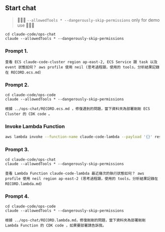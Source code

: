 ## Start chat
> 🚨🚨🚨 `--allowedTools * --dangerously-skip-permissions` only for demo use 🚨🚨🚨
```
cd claude-code/ops-chat
claude --allowedTools * --dangerously-skip-permissions
```


### Prompt 1.
```
查看 ECS claude-code-cluster region ap-east-2, ECS Service 跟 task 以及 event 狀態如何？ aws profile 使用 neil (思考過程跟，使用的 tools，分析結果記錄在 RECORD.ecs.md）
```

### Prompt 2.
```
cd claude-code/ops-code
claude --allowedTools * --dangerously-skip-permissions
```

```
根據 ../ops-chat/RECORD.ecs.md ，修復遇到的問題，當下資料夾為部署剛剛 ECS Cluster 的 CDK code 。
```

### Invoke Lambda Function
```bash
aws lambda invoke --function-name claude-code-lambda --payload '{}' response.json --region ap-east-2 && cat response.json | jq
```

### Prompt 3.
```
cd claude-code/ops-chat
claude --allowedTools * --dangerously-skip-permissions
```
```
查看 Lambda Function claude-code-lambda 最近幾次的執行狀態如何？ aws profile 使用 neil region ap-east-2 (思考過程跟，使用的 tools，分析結果記錄在 RECORD.lambda.md）
```

### Prompt 4.
```
cd claude-code/ops-code
claude --allowedTools * --dangerously-skip-permissions
```
```
根據 ../ops-chat/RECORD.lambda.md，修復剛剛的問題，當下資料夾為部署剛剛 Lambda Function 的 CDK code ，如果要部署請告訴我。
```
